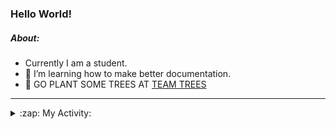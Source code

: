 ### Hello World!

##### About:
- Currently I am a student.
- 🌱 I’m learning how to make better documentation.
- 🌱 GO PLANT SOME TREES AT [TEAM TREES](https://teamtrees.org/)

---
<details>
  <summary>:zap: My Activity:</summary>
  
<!--START_SECTION:waka-->
![Code Time](http://img.shields.io/badge/Code%20Time-1%2C223%20hrs%203%20mins-blue)

**I'm a Night 🦉** 

```text
🌞 Morning                1978 commits        ███░░░░░░░░░░░░░░░░░░░░░░   10.24 % 
🌆 Daytime                6514 commits        ████████░░░░░░░░░░░░░░░░░   33.73 % 
🌃 Evening                5549 commits        ███████░░░░░░░░░░░░░░░░░░   28.73 % 
🌙 Night                  5273 commits        ███████░░░░░░░░░░░░░░░░░░   27.30 % 
```
📅 **I'm Most Productive on Wednesday** 

```text
Monday                   2681 commits        ███░░░░░░░░░░░░░░░░░░░░░░   13.88 % 
Tuesday                  2657 commits        ███░░░░░░░░░░░░░░░░░░░░░░   13.76 % 
Wednesday                4533 commits        ██████░░░░░░░░░░░░░░░░░░░   23.47 % 
Thursday                 2536 commits        ███░░░░░░░░░░░░░░░░░░░░░░   13.13 % 
Friday                   2052 commits        ███░░░░░░░░░░░░░░░░░░░░░░   10.62 % 
Saturday                 1660 commits        ██░░░░░░░░░░░░░░░░░░░░░░░   08.59 % 
Sunday                   3195 commits        ████░░░░░░░░░░░░░░░░░░░░░   16.54 % 
```


📊 **This Week I Spent My Time On** 

```text
🔥 Editors: 
IntelliJ                 4 hrs 24 mins       ████████████████░░░░░░░░░   65.01 % 
VS Code                  2 hrs 22 mins       █████████░░░░░░░░░░░░░░░░   34.99 % 

🐱‍💻 Projects: 
dev-pro-tips-bot         2 hrs 22 mins       █████████░░░░░░░░░░░░░░░░   34.99 % 
rest-api-example         2 hrs 6 mins        ████████░░░░░░░░░░░░░░░░░   31.07 % 
SpringBootClass1         58 mins             ████░░░░░░░░░░░░░░░░░░░░░   14.40 % 
movie                    42 mins             ███░░░░░░░░░░░░░░░░░░░░░░   10.53 % 
employee-app             26 mins             ██░░░░░░░░░░░░░░░░░░░░░░░   06.58 % 
```


 Last Updated on 07/10/2023 00:16:56 UTC
<!--END_SECTION:waka-->
</details>
